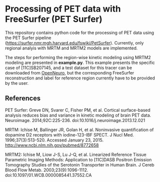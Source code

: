 # Processing of PET data with FreeSurfer (PET Surfer)

This repository contains python code for the processing of PET data using the PET Surfer pipeline (https://surfer.nmr.mgh.harvard.edu/fswiki/PetSurfer). Currently, only regional analyis with MRTM and MRTM2 models are implemented.

The steps for performing the region-wise kinetic modeling using MRTM2 modeling are presented in **example.py**. This example presents the specific case of [11C]SB207145, and a test dataset for this tracer can be downloaded from [OpenNeuro](https://openneuro.org/datasets/ds001421), but the corresponding FreeSurfer reconstruction and label for reference region currently have to be provided by the user.  

## References

PET Surfer:
Greve DN, Svarer C, Fisher PM, et al. Cortical surface-based analysis reduces bias and variance in kinetic modeling of brain PET data. Neuroimage. 2014;92C:225-236. doi:10.1016/j.neuroimage.2013.12.021

MRTM:
Ichise M, Ballinger JR, Golan H, et al. Noninvasive quantification of dopamine D2 receptors with iodine-123-IBF SPECT. J Nucl Med. 1996;37(3):513-520. Accessed January 23, 2015. http://www.ncbi.nlm.nih.gov/pubmed/8772658

MRTM2:
Ichise M, Liow J-S, Lu J-Q, et al. Linearized Reference Tissue Parametric Imaging Methods: Application to [11C]DASB Positron Emission Tomography Studies of the Serotonin Transporter in Human Brain. J Cereb Blood Flow Metab. 2003;23(9):1096-1112. doi:10.1097/01.WCB.0000085441.37552.CA